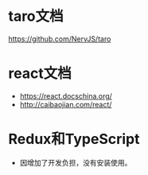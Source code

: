 # taro文档
https://github.com/NervJS/taro

# react文档
* https://react.docschina.org/
* http://caibaojian.com/react/

# Redux和TypeScript
* 因增加了开发负担，没有安装使用。
